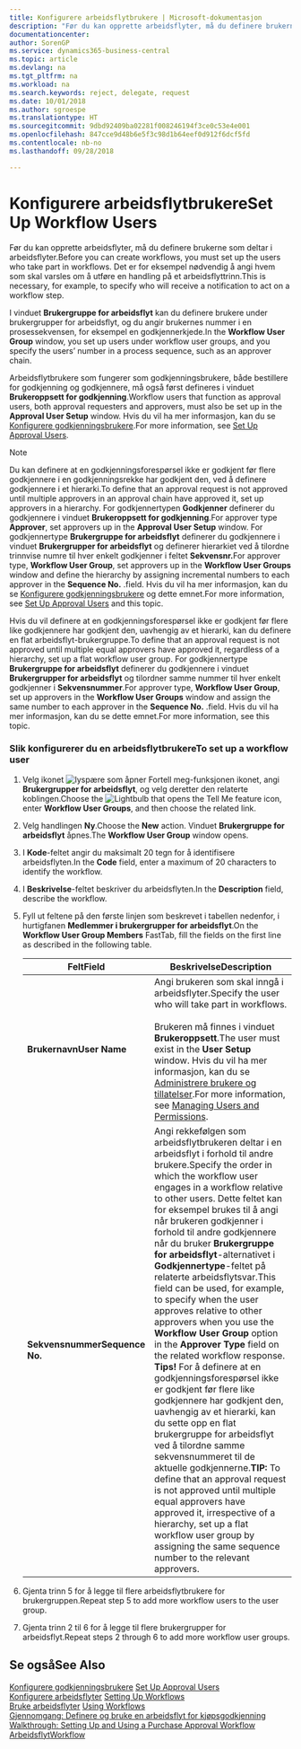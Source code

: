 ```yaml
---
title: Konfigurere arbeidsflytbrukere | Microsoft-dokumentasjon
description: "Før du kan opprette arbeidsflyter, må du definere brukerne som deltar i arbeidsflyter. Det er for eksempel nødvendig å angi hvem som skal varsles om å utføre en handling på et arbeidsflyttrinn."
documentationcenter: 
author: SorenGP
ms.service: dynamics365-business-central
ms.topic: article
ms.devlang: na
ms.tgt_pltfrm: na
ms.workload: na
ms.search.keywords: reject, delegate, request
ms.date: 10/01/2018
ms.author: sgroespe
ms.translationtype: HT
ms.sourcegitcommit: 9dbd92409ba02281f008246194f3ce0c53e4e001
ms.openlocfilehash: 847cce9d48b6e5f3c98d1b64eef0d912f6dcf5fd
ms.contentlocale: nb-no
ms.lasthandoff: 09/28/2018

---
```

# <a name="set-up-workflow-users"></a><span data-ttu-id="10255-104">Konfigurere arbeidsflytbrukere</span><span class="sxs-lookup"><span data-stu-id="10255-104">Set Up Workflow Users</span></span>
<span data-ttu-id="10255-105">Før du kan opprette arbeidsflyter, må du definere brukerne som deltar i arbeidsflyter.</span><span class="sxs-lookup"><span data-stu-id="10255-105">Before you can create workflows, you must set up the users who take part in workflows.</span></span> <span data-ttu-id="10255-106">Det er for eksempel nødvendig å angi hvem som skal varsles om å utføre en handling på et arbeidsflyttrinn.</span><span class="sxs-lookup"><span data-stu-id="10255-106">This is necessary, for example, to specify who will receive a notification to act on a workflow step.</span></span>  

<span data-ttu-id="10255-107">I vinduet **Brukergruppe for arbeidsflyt** kan du definere brukere under brukergrupper for arbeidsflyt, og du angir brukernes nummer i en prosessekvensen, for eksempel en godkjennerkjede.</span><span class="sxs-lookup"><span data-stu-id="10255-107">In the **Workflow User Group** window, you set up users under workflow user groups, and you specify the users’ number in a process sequence, such as an approver chain.</span></span>  

<span data-ttu-id="10255-108">Arbeidsflytbrukere som fungerer som godkjenningsbrukere, både bestillere for godkjenning og godkjennere, må også først defineres i vinduet **Brukeroppsett for godkjenning**.</span><span class="sxs-lookup"><span data-stu-id="10255-108">Workflow users that function as approval users, both approval requesters and approvers, must also be set up in the **Approval User Setup** window.</span></span> <span data-ttu-id="10255-109">Hvis du vil ha mer informasjon, kan du se [Konfigurere godkjenningsbrukere](across-how-to-set-up-approval-users.md).</span><span class="sxs-lookup"><span data-stu-id="10255-109">For more information, see [Set Up Approval Users](across-how-to-set-up-approval-users.md).</span></span>  

> [!NOTE]  
>  <span data-ttu-id="10255-110">Du kan definere at en godkjenningsforespørsel ikke er godkjent før flere godkjennere i en godkjenningsrekke har godkjent den, ved å definere godkjennere i et hierarki.</span><span class="sxs-lookup"><span data-stu-id="10255-110">To define that an approval request is not approved until multiple approvers in an approval chain have approved it, set up approvers in a hierarchy.</span></span> <span data-ttu-id="10255-111">For godkjennertypen **Godkjenner** definerer du godkjennere i vinduet **Brukeroppsett for godkjenning**.</span><span class="sxs-lookup"><span data-stu-id="10255-111">For approver type **Approver**, set approvers up in the **Approval User Setup** window.</span></span> <span data-ttu-id="10255-112">For godkjennertype **Brukergruppe for arbeidsflyt** definerer du godkjennere i vinduet **Brukergrupper for arbeidsflyt** og definerer hierarkiet ved å tilordne trinnvise numre til hver enkelt godkjenner i feltet **Sekvensnr.**</span><span class="sxs-lookup"><span data-stu-id="10255-112">For approver type, **Workflow User Group**, set approvers up in the **Workflow User Groups** window and define the hierarchy by assigning incremental numbers to each approver in the **Sequence No.**</span></span> <span data-ttu-id="10255-113">.</span><span class="sxs-lookup"><span data-stu-id="10255-113">field.</span></span> <span data-ttu-id="10255-114">Hvis du vil ha mer informasjon, kan du se [Konfigurere godkjenningsbrukere](across-how-to-set-up-approval-users.md) og dette emnet.</span><span class="sxs-lookup"><span data-stu-id="10255-114">For more information, see [Set Up Approval Users](across-how-to-set-up-approval-users.md) and this topic.</span></span>  
>   
>  <span data-ttu-id="10255-115">Hvis du vil definere at en godkjenningsforespørsel ikke er godkjent før flere like godkjennere har godkjent den, uavhengig av et hierarki, kan du definere en flat arbeidsflyt-brukergruppe.</span><span class="sxs-lookup"><span data-stu-id="10255-115">To define that an approval request is not approved until multiple equal approvers have approved it, regardless of a hierarchy, set up a flat workflow user group.</span></span> <span data-ttu-id="10255-116">For godkjennertype **Brukergruppe for arbeidsflyt** definerer du godkjennere i vinduet **Brukergrupper for arbeidsflyt** og tilordner samme nummer til hver enkelt godkjenner i **Sekvensnummer**.</span><span class="sxs-lookup"><span data-stu-id="10255-116">For approver type, **Workflow User Group**, set up approvers in the **Workflow User Groups** window and assign the same number to each approver in the **Sequence No.**</span></span> <span data-ttu-id="10255-117">.</span><span class="sxs-lookup"><span data-stu-id="10255-117">field.</span></span> <span data-ttu-id="10255-118">Hvis du vil ha mer informasjon, kan du se dette emnet.</span><span class="sxs-lookup"><span data-stu-id="10255-118">For more information, see this topic.</span></span>  

### <a name="to-set-up-a-workflow-user"></a><span data-ttu-id="10255-119">Slik konfigurerer du en arbeidsflytbrukere</span><span class="sxs-lookup"><span data-stu-id="10255-119">To set up a workflow user</span></span>  

1. <span data-ttu-id="10255-120">Velg ikonet ![lyspære som åpner Fortell meg-funksjonen](media/ui-search/search_small.png "Fortell hva du vil gjøre") ikonet, angi **Brukergrupper for arbeidsflyt**, og velg deretter den relaterte koblingen.</span><span class="sxs-lookup"><span data-stu-id="10255-120">Choose the ![Lightbulb that opens the Tell Me feature](media/ui-search/search_small.png "Tell me what you want to do") icon, enter **Workflow User Groups**, and then choose the related link.</span></span>  
2. <span data-ttu-id="10255-121">Velg handlingen **Ny**.</span><span class="sxs-lookup"><span data-stu-id="10255-121">Choose the **New** action.</span></span> <span data-ttu-id="10255-122">Vinduet **Brukergruppe for arbeidsflyt** åpnes.</span><span class="sxs-lookup"><span data-stu-id="10255-122">The **Workflow User Group** window opens.</span></span>  
3. <span data-ttu-id="10255-123">I **Kode**-feltet angir du maksimalt 20 tegn for å identifisere arbeidsflyten.</span><span class="sxs-lookup"><span data-stu-id="10255-123">In the **Code** field, enter a maximum of 20 characters to identify the workflow.</span></span>  
4. <span data-ttu-id="10255-124">I **Beskrivelse**-feltet beskriver du arbeidsflyten.</span><span class="sxs-lookup"><span data-stu-id="10255-124">In the **Description** field, describe the workflow.</span></span>  
5. <span data-ttu-id="10255-125">Fyll ut feltene på den første linjen som beskrevet i tabellen nedenfor, i hurtigfanen **Medlemmer i brukergrupper for arbeidsflyt**.</span><span class="sxs-lookup"><span data-stu-id="10255-125">On the **Workflow User Group Members** FastTab, fill the fields on the first line as described in the following table.</span></span>  

    |<span data-ttu-id="10255-126">Felt</span><span class="sxs-lookup"><span data-stu-id="10255-126">Field</span></span>|<span data-ttu-id="10255-127">Beskrivelse</span><span class="sxs-lookup"><span data-stu-id="10255-127">Description</span></span>|  
    |---------------------------------|---------------------------------------|  
    |<span data-ttu-id="10255-128">**Brukernavn**</span><span class="sxs-lookup"><span data-stu-id="10255-128">**User Name**</span></span>|<span data-ttu-id="10255-129">Angi brukeren som skal inngå i arbeidsflyter.</span><span class="sxs-lookup"><span data-stu-id="10255-129">Specify the user who will take part in workflows.</span></span><br /><br /> <span data-ttu-id="10255-130">Brukeren må finnes i vinduet **Brukeroppsett**.</span><span class="sxs-lookup"><span data-stu-id="10255-130">The user must exist in the **User Setup** window.</span></span> <span data-ttu-id="10255-131">Hvis du vil ha mer informasjon, kan du se [Administrere brukere og tillatelser](ui-how-users-permissions.md).</span><span class="sxs-lookup"><span data-stu-id="10255-131">For more information, see [Managing Users and Permissions](ui-how-users-permissions.md).</span></span>|  
    |<span data-ttu-id="10255-132">**Sekvensnummer**</span><span class="sxs-lookup"><span data-stu-id="10255-132">**Sequence No.**</span></span>|<span data-ttu-id="10255-133">Angi rekkefølgen som arbeidsflytbrukeren deltar i en arbeidsflyt i forhold til andre brukere.</span><span class="sxs-lookup"><span data-stu-id="10255-133">Specify the order in which the workflow user engages in a workflow relative to other users.</span></span> <span data-ttu-id="10255-134">Dette feltet kan for eksempel brukes til å angi når brukeren godkjenner i forhold til andre godkjennere når du bruker **Brukergruppe for arbeidsflyt**-alternativet i **Godkjennertype**-feltet på relaterte arbeidsflytsvar.</span><span class="sxs-lookup"><span data-stu-id="10255-134">This field can be used, for example, to specify when the user approves relative to other approvers when you use the **Workflow User Group** option in the **Approver Type** field on the related workflow response.</span></span> <span data-ttu-id="10255-135">**Tips!**  For å definere at en godkjenningsforespørsel ikke er godkjent før flere like godkjennere har godkjent den, uavhengig av et hierarki, kan du sette opp en flat brukergruppe for arbeidsflyt ved å tilordne samme sekvensnummeret til de aktuelle godkjennerne.</span><span class="sxs-lookup"><span data-stu-id="10255-135">**TIP:**  To define that an approval request is not approved until multiple equal approvers have approved it, irrespective of a hierarchy, set up a flat workflow user group by assigning the same sequence number to the relevant approvers.</span></span>|  
6. <span data-ttu-id="10255-136">Gjenta trinn 5 for å legge til flere arbeidsflytbrukere for brukergruppen.</span><span class="sxs-lookup"><span data-stu-id="10255-136">Repeat step 5 to add more workflow users to the user group.</span></span>  
7. <span data-ttu-id="10255-137">Gjenta trinn 2 til 6 for å legge til flere brukergrupper for arbeidsflyt.</span><span class="sxs-lookup"><span data-stu-id="10255-137">Repeat steps 2 through 6 to add more workflow user groups.</span></span>  

## <a name="see-also"></a><span data-ttu-id="10255-138">Se også</span><span class="sxs-lookup"><span data-stu-id="10255-138">See Also</span></span>  
<span data-ttu-id="10255-139">[Konfigurere godkjenningsbrukere](across-how-to-set-up-approval-users.md) </span><span class="sxs-lookup"><span data-stu-id="10255-139">[Set Up Approval Users](across-how-to-set-up-approval-users.md) </span></span>  
<span data-ttu-id="10255-140">[Konfigurere arbeidsflyter](across-set-up-workflows.md) </span><span class="sxs-lookup"><span data-stu-id="10255-140">[Setting Up Workflows](across-set-up-workflows.md) </span></span>  
<span data-ttu-id="10255-141">[Bruke arbeidsflyter](across-use-workflows.md) </span><span class="sxs-lookup"><span data-stu-id="10255-141">[Using Workflows](across-use-workflows.md) </span></span>  
<span data-ttu-id="10255-142">[Gjennomgang: Definere og bruke en arbeidsflyt for kjøpsgodkjenning](walkthrough-setting-up-and-using-a-purchase-approval-workflow.md) </span><span class="sxs-lookup"><span data-stu-id="10255-142">[Walkthrough: Setting Up and Using a Purchase Approval Workflow](walkthrough-setting-up-and-using-a-purchase-approval-workflow.md) </span></span>  
[<span data-ttu-id="10255-143">Arbeidsflyt</span><span class="sxs-lookup"><span data-stu-id="10255-143">Workflow</span></span>](across-workflow.md)   

